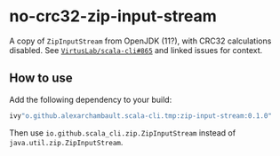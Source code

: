 # no-crc32-zip-input-stream

A copy of `ZipInputStream` from OpenJDK (11?), with CRC32 calculations disabled. See
[`VirtusLab/scala-cli#865`](https://github.com/VirtusLab/scala-cli/pull/865) and linked issues for context.

## How to use

Add the following dependency to your build:
```scala
ivy"o.github.alexarchambault.scala-cli.tmp:zip-input-stream:0.1.0"
```

Then use `io.github.scala_cli.zip.ZipInputStream` instead of `java.util.zip.ZipInputStream`.
